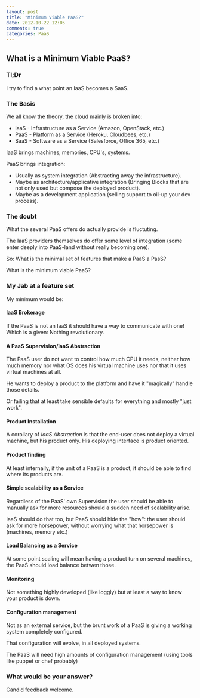 ```yaml
---
layout: post
title: "Minimum Viable PaaS?"
date: 2012-10-22 12:05
comments: true
categories: PaaS
---
```

## What is a Minimum Viable PaaS?

### Tl;Dr
I try to find a what point an IaaS becomes a SaaS.

### The Basis 
We all know the theory, the cloud mainly is broken into:

* IaaS - Infrastructure as a Service (Amazon, OpenStack, etc.)
* PaaS - Platform as a Service (Heroku, Cloudbees, etc.)
* SaaS - Software as a Service (Salesforce, Office 365, etc.)

IaaS brings machines, memories, CPU's, systems.

PaaS brings integration:

* Usually as system integration (Abstracting away the infrastructure).
* Maybe as architecture/applicative integration (Bringing Blocks that
  are not only used but compose the deployed product).
* Maybe as a development application (selling support to oil-up your
  dev process).

### The doubt
What the several PaaS offers do actually provide is fluctuting.

The IaaS providers themselves do offer some level of integration (some enter deeply into PaaS-land without really becoming one).

So: What is the minimal set of features that make a PaaS a PasS?

What is the minimum viable PaaS?

### My Jab at a feature set
My minimum would be:

#### IaaS Brokerage
If the PaaS is not an IaaS it should have a way to communicate with one! Which is a given: Nothing revolutionary.

#### A PaaS Supervision/IaaS Abstraction
The PaaS user do not want to control how much CPU it needs, neither how much memory nor what OS does his virtual machine uses nor that it uses virtual machines at all.

He wants to deploy a product to the platform and have it "magically" handle those details.

Or failing that at least take sensible defaults for everything and mostly "just work".

#### Product Installation
A corollary of *IaaS Abstraction* is that the end-user does not deploy a virtual machine, but his product only. His deploying interface is product oriented.

#### Product finding
At least internally, if the unit of a PaaS is a product, it should be able to find where its products are.

#### Simple scalability as a Service
Regardless of the PaaS' own Supervision the user should be able to manually ask for more resources should a sudden need of scalability arise.

IaaS should do that too, but PaaS should hide the "how": the user should ask for more horsepower, without worrying what that horsepower is (machines, memory etc.)

#### Load Balancing as a Service
At some point scaling will mean having a product turn on several machines, the PaaS should load balance betwen those.

#### Monitoring
Not something highly developed (like loggly) but at least a way to know your product is down.

#### Configuration management
Not as an external service, but the brunt work of a PaaS is giving a working system completely configured.

That configuration will evolve, in all deployed systems.

The PaaS will need high amounts of configuration management (using tools like puppet or chef probably)

### What would be your answer?
Candid feedback welcome.
